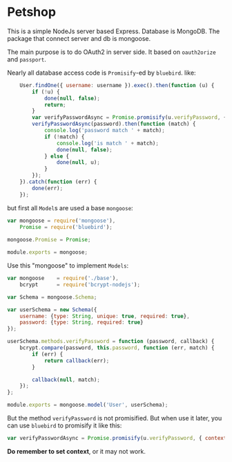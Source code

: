 # Petshop

This is a simple NodeJs server based Express. Database is MongoDB. The package that connect server and db is mongoose.

The main purpose is to do OAuth2 in server side. It based on `oauth2orize` and `passport`.

Nearly all database access code is `Promisify`-ed by `bluebird`. like:
```javascript
    User.findOne({ username: username }).exec().then(function (u) {
        if (!u) {
            done(null, false);
            return;
        }
        var verifyPasswordAsync = Promise.promisify(u.verifyPassword, { context: u });
        verifyPasswordAsync(password).then(function (match) {
            console.log('password match ' + match);
            if (!match) {
                console.log('is match ' + match);
                done(null, false);
            } else {
                done(null, u);
            }
        });
    }).catch(function (err) {
        done(err);
    });
```
but first all `Model`s are used a base `mongoose`:
```javascript
var mongoose = require('mongoose'),
    Promise = require('bluebird');
    
mongoose.Promise = Promise;

module.exports = mongoose;
```
Use this "mongoose" to implement `Models`:
```javascript
var mongoose    = require('./base'),
    bcrypt      = require('bcrypt-nodejs');

var Schema = mongoose.Schema;

var userSchema = new Schema({
    username: {type: String, unique: true, required: true},
    password: {type: String, required: true}
});

userSchema.methods.verifyPassword = function (password, callback) {
    bcrypt.compare(password, this.password, function (err, match) {
        if (err) {
            return callback(err);
        }

        callback(null, match);
    });
};

module.exports = mongoose.model('User', userSchema);
```

But the method `verifyPassword` is not promisified. But when use it later, you can use `bluebird` to promisify it like this:
```javascript
var verifyPasswordAsync = Promise.promisify(u.verifyPassword, { context: u });
```
**Do remember to set context**, or it may not work.
